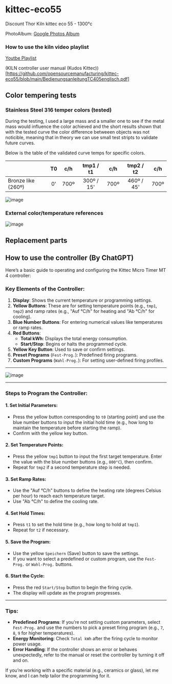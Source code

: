 # kittec-eco55
Discount Thor Kiln kittec eco 55 - 1300°c

PhotoAlbum: [Google Photos Album](https://photos.app.goo.gl/oatt2EmMtDsDjP2o6)

### How to use the kiln video playlist
[Youtbe Playlist](https://www.youtube.com/watch?v=xoc6Wg6GqKU&list=PLEvmlp-nq1Q4yKHdWhCgacgY_uAayaDIU)

(KILN controller user manual (Kudos Kittec))[https://github.com/opensourcemanufacturing/kittec-eco55/blob/main/BedienungsanleitungTC405englisch.pdf]


## Color tempering tests

### Stainless Steel 316 temper colors (tested)

During the testing, I used a large mass and a smaller one to see if the metal mass would influence the color achieved and the short results shown that with the tested curve the color difference betweeen objects was not noticible, meaning that in theory we can use small test stripts to validate future curves.

Below is the table of the validated curve temps for specific colors.

|                      | T0 | c/h | tmp1 / t1 | c/h | tmp2 / t2 | c/h |
|:---                  |:---:|:---:|:---:|:---:|:---:|:---:|
|Bronze like (260º)    |0'|700º|300º / 15'|700º|460º / 45'|700º|

![image](https://github.com/user-attachments/assets/ab1f27eb-4f0e-4b40-a2e1-f6bdf6b8db37)

### External color/temperature references
![image](https://github.com/user-attachments/assets/37454b16-c11e-43bc-b734-f0cdc38b481a)

## Replacement parts

## How to use the controller (By ChatGPT)

Here’s a basic guide to operating and configuring the Kittec Micro Timer MT 4 controller:

### Key Elements of the Controller:
1. **Display**: Shows the current temperature or programming settings.
2. **Yellow Buttons**: These are for setting temperature points (e.g., `tmp1`, `tmp2`) and ramp rates (e.g., "Auf °C/h" for heating and "Ab °C/h" for cooling).
3. **Blue Number Buttons**: For entering numerical values like temperatures or ramp rates.
4. **Red Buttons**:
   - **Total kWh**: Displays the total energy consumption.
   - **Start/Stop**: Begins or halts the programmed cycle.
5. **Yellow Key Button**: Used to save or confirm settings.
6. **Preset Programs** (`Fest-Prog.`): Predefined firing programs.
7. **Custom Programs** (`Wahl-Prog.`): For setting user-defined firing profiles.

---

![image](https://github.com/user-attachments/assets/ab1f27eb-4f0e-4b40-a2e1-f6bdf6b8db37)

---

### Steps to Program the Controller:

#### 1. **Set Initial Parameters**:
   - Press the yellow button corresponding to `t0` (starting point) and use the blue number buttons to input the initial hold time (e.g., how long to maintain the temperature before starting the ramp).
   - Confirm with the yellow key button.

#### 2. **Set Temperature Points**:
   - Press the yellow `tmp1` button to input the first target temperature. Enter the value with the blue number buttons (e.g., `800°C`), then confirm.
   - Repeat for `tmp2` if a second temperature step is needed.

#### 3. **Set Ramp Rates**:
   - Use the "Auf °C/h" buttons to define the heating rate (degrees Celsius per hour) to reach each temperature target.
   - Use "Ab °C/h" to define the cooling rate.

#### 4. **Set Hold Times**:
   - Press `t1` to set the hold time (e.g., how long to hold at `tmp1`).
   - Repeat for `t2` if necessary.

#### 5. **Save the Program**:
   - Use the yellow `Speichern` (Save) button to save the settings.
   - If you want to select a predefined or custom program, use the `Fest-Prog.` or `Wahl-Prog.` buttons.

#### 6. **Start the Cycle**:
   - Press the red `Start/Stop` button to begin the firing cycle.
   - The display will update as the program progresses.

---

### Tips:
- **Predefined Programs**: If you’re not setting custom parameters, select `Fest-Prog.` and use the numbers to pick a preset firing program (e.g., `7`, `8`, `9` for higher temperatures).
- **Energy Monitoring**: Check `Total kWh` after the firing cycle to monitor power usage.
- **Error Handling**: If the controller shows an error or behaves unexpectedly, refer to the manual or reset the controller by turning it off and on.

If you’re working with a specific material (e.g., ceramics or glass), let me know, and I can help tailor the programming for it.


